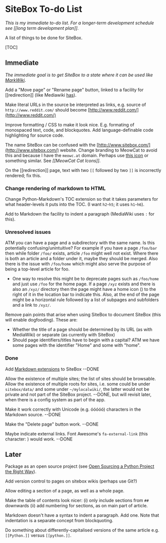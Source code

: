 # SiteBox To-do List

*This is my immediate to-do list. For a longer-term development schedule see [[long term development plan]]*.

A list of things to be done for SiteBox.

[TOC]

## Immediate

*The immediate goal is to get SiteBox to a state where it can be used like [MarkWiki](https://github.com/mblayman/markwiki)*.

Add a "Move page" or "Rename page" button, linked to a facility for [[redirection]] (like Mediawiki [has](http://www.mediawiki.org/wiki/Help:Redirects)).

Make literal URLs in the source be interpreted as links, e.g. source of `http://www.reddit.com/` should become [http://www.reddit.com/](http://www.reddit.com/)

Improve formatting / CSS to make it look nice. E.g. formating of monospaced text, code, and blockquotes. Add language-definable code highlighting for source code.

The name SiteBox can be confused with the [http://www.sitebox.com/](http://www.sitebox.com/) website. Change branding to MeowCat to avoid this and because I have the `meowc.at` domain. Perhaps use [this icon](http://www.flaticon.com/free-icon/kitty-front_23401) or something similar. See *[[MeowCat Cat Icons]]*.

On the [[redirection]] page, text with two `[[` followed by two `]]` is incorrectly rendered; fix this.

### Change rendering of markdown to HTML

Change Python-Markdown's TOC extension so that it takes parameters for what header-levels it puts into the TOC. (I want `h2`-`h5`; it uses `h1`-`h6`).

Add to Markdown the facility to indent a paragraph (MediaWiki uses `:` for this).

### Unresolved issues

ATM you can have a page and a subdirectory with the same name. Is this potentially confusing/unintuitive? For example if you have a page `/foo/bar` then while folder `/foo/` exists, article `/foo` might well not exist. Where there is both an article and a folder under it, maybe they should be merged. Also there is the issue with `/foo/home` which might also serve the purpose of being a top-level article for foo.

* One way to resolve this might be to deprecate pages such as `/foo/home` and just use `/foo` for the home page. If a page `/xyz` exists and there is also an `/xyz/` directory then the page might have a home icon (<i class='fa fa-home'></i>) to the right of it in the location bar to indicate this. Also, at the end of the page might be a horizontal rule followed by a list of subpages and subfolders and a link to `/xyz/`.

Remove pain points that arise when using SiteBox to document SiteBox (this will enable dogfooding). These are:

* Whether the title of a page should be determined by its URL (as with MediaWiki) or separate (as currently with SiteBox)
* Should page identifiers/titles have to begin with a capital? ATM we have some pages with the identifier "Home" and some with "home".

### Done

Add [Markdown extensions](Markdown/extensions) to SiteBox --DONE

Allow the existence of multiple sites; the list of sites should be browsable. Allow the existence of multiple roots for sites, i.e. some could be under `sitebox/data/` and some under `~/mylocalwiki/`, the latter would not be private and not part of the SiteBox project. --DONE, but will revisit later, when there is a config system as part of the app.

Make it work correctly with Unicode (e.g. óóóóó) characters in the Markdown source. --DONE

Make the "Delete page" button work. --DONE

Maybe indicate external links. Font Awesome's `fa-external-link` (this character: <i class='fa fa-external-link'></i>) would work. --DONE

## Later

Package as an open source project (see [Open Sourcing a Python Project the Right Way](http://www.jeffknupp.com/blog/2013/08/16/open-sourcing-a-python-project-the-right-way/)).

Add version control to pages on sitebox wikis (perhaps use Git?)

Allow editing a section of a page, as well as a whole page.

Make the table of contents look nicer: (i) only include sections from `##` downwards (ii) add numbering for sections, as on main part of article.

Markdown doesn't have a syntax to indent a paragraph. Add one. Note that indentation is a separate concept from blockquoting.

Do something about differently-capitalised versions of the same article e.g. `[[Python.]]` versus `[[python.]]`.

